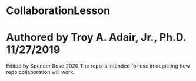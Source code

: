 # CollaborationLesson
# Authored by Troy A. Adair, Jr., Ph.D. 11/27/2019
Edited by Spencer Rose 2020
The repo is intended for use in depicting how repo collaboration will work.
